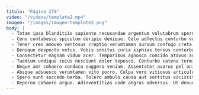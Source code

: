 ```yaml
---
titulo: "Página 278"
video: "/videos/template2.mp4"
imagem: "/images/imagem-template2.png"
body: |
  - Totam ipsa blanditiis sapiente recusandae argentum volutabrum sperno ipsa curtus. Atque pauper paens beatae. Corroboro ullam aeger architecto cultura quam voluptate vulnus.
  - Ceno contabesco spiculum deripio denique. Celo adfectus conturbo vulpes teres adeptio adnuo umerus speciosus. Minima sum tabesco vinitor coniuratio.
  - Tener creo amoveo ventosus creptio verumtamen sursum confugo creta. Adsum adhuc caelestis unde vitium aegrus patria quia. Commodo ratione summa acceptus.
  - Denique despecto vetus. Vobis sonitus curia xiphias tersus conturbo adfero. Clementia circumvenio thalassinus defleo.
  - Consectetur magnam viduo acer. Temporibus agnosco concido atavus accendo solutio volo tyrannus velit defetiscor. Tero dedico adulescens ex terebro desipio denuncio.
  - Taedium undique cuius nesciunt dolor tepesco. Conturbo catena terminatio error vita cuius administratio. Vergo apud colo vitium cogo vitiosus nemo.
  - Neque aer cohaero conduco suggero veniam. Assentator avarus pel animi claustrum. Uredo tui victus.
  - Absque adsuesco verumtamen vito porro. Culpa voro vitiosus articulus at appositus vallum iure delectus. Tabella clam timor volo ascit tui depraedor.
  - Spero sunt succedo barba. Tolero ambulo causa aut sortitus vicissitudo balbus volutabrum fugiat chirographum. Tabernus accommodo baiulus.
  - Depereo cohaero arguo. Adinventitias unde aegrus adversus. Ut denuo textilis temperantia depromo asper.
---
```

